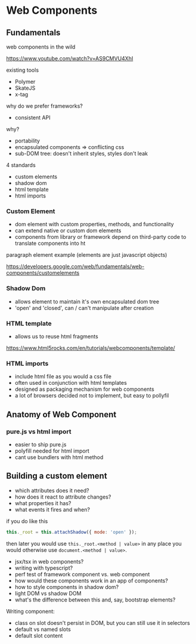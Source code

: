 # Web Components

## Fundamentals

web components in the wild

https://www.youtube.com/watch?v=AS9CMVU4XhI

existing tools

- Polymer
- SkateJS
- x-tag

why do we prefer frameworks?

- consistent API

why?

- portability
- encapsulated components => conflicting css
- sub-DOM tree: doesn't inherit styles, styles don't leak

4 standards

- custom elements
- shadow dom
- html template
- html imports

### Custom Element

- dom element with custom properties, methods, and functionality
- can extend native or custom dom elements
- components from library or framework depend on third-party code to translate components into ht

paragraph element example (elements are just javascript objects)

https://developers.google.com/web/fundamentals/web-components/customelements

### Shadow Dom

- allows element to maintain it's own encapsulated dom tree
- 'open' and 'closed', can / can't manipulate after creation

### HTML template

- allows us to reuse html fragments

https://www.html5rocks.com/en/tutorials/webcomponents/template/

### HTML imports

- include html file as you would a css file
- often used in conjunction with html templates
- designed as packaging mechanism for web components
- a lot of browsers decided not to implement, but easy to pollyfil

## Anatomy of Web Component

### pure.js vs html import

- easier to ship pure.js
- polyfill needed for html import
- cant use bundlers with html method

## Building a custom element

- which attributes does it need?
- how does it react to attribute changes?
- what properties it has?
- what events it fires and when?

if you do like this

```js
this._root = this.attachShadow({ mode: 'open' });
```

then later you would use `this._root.<method | value>` in any place you would otherwise use `document.<method | value>`.

- jsx/tsx in web components?
- writing with typescript?
- perf test of framework component vs. web component
- how would these components work in an app of components?
- how to style components in shadow dom?
- light DOM vs shadow DOM
- what's the difference between this and, say, bootstrap elements?

Writing component:

- class on slot doesn't persist in DOM, but you can still use it in selectors
- default vs named slots
- default slot content